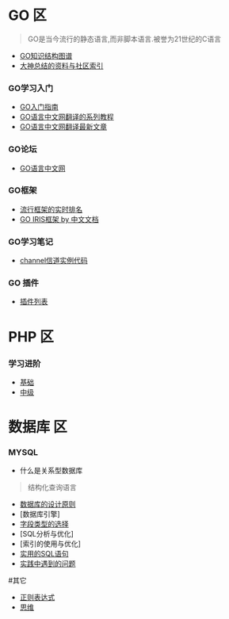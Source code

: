 # GO 区
> GO是当今流行的静态语言,而非脚本语言.被誉为21世纪的C语言

- [GO知识结构图谱](https://www.processon.com/view/link/5a9ba4c8e4b0a9d22eb3bdf0)
- [大神总结的资料与社区索引](https://github.com/Unknwon/go-study-index/blob/master/README.md)

### GO学习入门
- [GO入门指南](https://github.com/Unknwon/the-way-to-go_ZH_CN)
- [GO语言中文网翻译的系列教程](https://studygolang.com/gctt/Noluye)
- [GO语言中文网翻译最新文章](https://studygolang.com/subject/1)

### GO论坛

- [GO语言中文网](https://studygolang.com/)

### GO框架

- [流行框架的实时排名](https://github.com/mingrammer/go-web-framework-stars)
- [GO IRIS框架 by 中文文档](https://studyiris.com/)

### GO学习笔记
 - [channel信道实例代码](../go/note1.md)
 
### GO 插件
 - [插件列表](../go/plugin.md)
 
# PHP 区
 
### 学习进阶
 - [基础](../php/base_interview.md)
 - [中级](../php/middle_interview.md)
 
 
# 数据库 区


### MYSQL
 - 什么是关系型数据库
  > 结构化查询语言   
 - [数据库的设计原则](../db/mysql.md)
 - [数据库引擎]
 - [字段类型的选择](../db/type.md)
 - [SQL分析与优化]
 - [索引的使用与优化]
 - [实用的SQL语句](../db/practical_sql.md)
 - [实践中遇到的问题](../db/practice_question.md)
 
 #其它 
 
- [正则表达式](../other/regexper.md)
- [思维](../other/think.md)